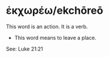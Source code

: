 # ἐκχωρέω/ekchōreō
This word is an action. It is a verb.

* This word means to leave a place.

See: Luke 21:21
